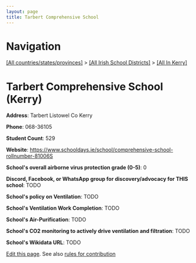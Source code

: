 ```yaml
---
layout: page
title: Tarbert Comprehensive School
---
```

# Navigation

[[All countries/states/provinces]](../../..) > [[All Irish School Districts]](../..) > [[All In Kerry]](..)

# Tarbert Comprehensive School (Kerry)

**Address**: Tarbert Listowel Co Kerry

**Phone**: 068-36105

**Student Count**: 529

**Website**: <https://www.schooldays.ie/school/comprehensive-school-rollnumber-81006S>

**School's overall airborne virus protection grade (0-5)**: 0

**Discord, Facebook, or WhatsApp group for discovery/advocacy for THIS school**: TODO

**School's policy on Ventilation**: TODO

**School's Ventilation Work Completion**: TODO

**School's Air-Purification**: TODO

**School's CO2 monitoring to actively drive ventilation and filtration**: TODO

**School's Wikidata URL**: TODO


[Edit this page](https://github.com/ventilate-schools/Ireland/edit/main/./Kerry/Tarbert_Comprehensive_School.md). See also [rules for contribution](../../../contribution-rules/)